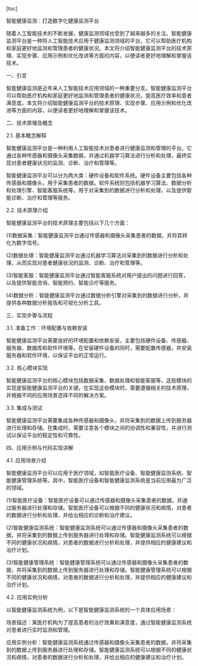 
[toc]                    
                
                
智能健康监测：打造数字化健康监测平台

随着人工智能技术的不断发展，健康监测领域也受到了越来越多的关注。智能健康监测平台是一种将人工智能技术应用于健康监测领域的平台，它可以帮助医疗机构和家庭更好地监测和管理患者的健康状况。本文将介绍智能健康监测平台的技术原理、实现步骤、应用示例和优化改进等方面的内容，以便读者更好地理解和掌握该技术。

一、引言

智能健康监测是近年来人工智能技术应用领域的一种重要分支。智能健康监测平台可以帮助医疗机构和家庭更好地监测和管理患者的健康状况，提高医疗效率和患者满意度。本文将介绍智能健康监测平台的技术原理、实现步骤、应用示例和优化改进等方面的内容，以便读者更好地理解和掌握该技术。

二、技术原理及概念

2.1. 基本概念解释

智能健康监测平台是一种利用人工智能技术对患者进行健康监测和管理的平台。它通过各种传感器和摄像头采集数据，并通过机器学习算法进行分析和处理，最终实现对患者健康状况的监测、诊断、治疗和管理等。

智能健康监测平台可以分为两大类：硬件设备和软件系统。硬件设备主要包括各种传感器和摄像头，用于采集患者的数据。软件系统则包括机器学习算法、数据分析和处理引擎、智能客服系统等，用于对采集到的数据进行分析和处理，以及提供智能诊断、治疗和管理等服务。

2.2. 技术原理介绍

智能健康监测平台的技术原理主要包括以下几个方面：

(1)数据采集：智能健康监测平台通过传感器和摄像头采集患者的数据，并将其转化为数字信号。

(2)数据处理：智能健康监测平台通过机器学习算法对采集到的数据进行分析和处理，从而实现对患者健康状况的监测、诊断、治疗和管理等。

(3)智能客服：智能健康监测平台通过智能客服系统对用户提出的问题进行回答，以及提供智能咨询、智能预约、智能诊疗等服务。

(4)数据分析：智能健康监测平台通过数据分析引擎对采集到的数据进行分析，并提供各种数据分析报告和可视化分析工具。

三、实现步骤与流程

3.1. 准备工作：环境配置与依赖安装

智能健康监测平台需要良好的环境配置和依赖安装，主要包括硬件设备、传感器、服务器、数据库和软件环境等。在安装硬件设备的同时，需要配置传感器，并安装服务器和软件环境，以保证平台的正常运行。

3.2. 核心模块实现

智能健康监测平台的核心模块包括数据采集、数据处理和智能客服等，这些模块的实现是智能健康监测平台的关键。在实现这些模块时，需要遵循相关的技术原理，并根据不同的应用场景选择不同的解决方案。

3.3. 集成与测试

智能健康监测平台需要集成各种传感器和摄像头，并将采集到的数据上传到服务器进行处理和存储。在集成时，需要注意各个模块之间的协调性和兼容性，并进行测试以保证平台的稳定性和可靠性。

四、应用示例与代码实现讲解

4.1. 应用场景介绍

智能健康监测平台可以应用于医疗领域，如智能医疗设备、智能健康监测系统、智能健康管理系统等。其中，智能医疗设备和智能健康监测系统是当前应用最为广泛的领域。

(1)智能医疗设备：智能医疗设备可以通过传感器和摄像头采集患者的数据，并通过服务器进行处理和存储。智能医疗设备可以根据不同的健康状况和病情，对患者的数据进行分析和处理，并给出相应的诊断和治疗建议。

(2)智能健康监测系统：智能健康监测系统可以通过传感器和摄像头采集患者的数据，并将采集到的数据上传到服务器进行处理和存储。智能健康监测系统可以根据不同的健康状况和病情，对患者的数据进行分析和处理，并提供相应的健康建议和治疗计划。

(3)智能健康管理系统：智能健康管理系统可以通过传感器和摄像头采集患者的数据，并将采集到的数据上传到服务器进行处理和存储。智能健康管理系统可以根据不同的健康状况和病情，对患者的数据进行分析和处理，并提供相应的健康建议和治疗计划。

4.2. 应用实例分析

以智能健康监测系统为例，以下是智能健康监测系统的一个具体应用场景：

场景描述：某医疗机构为了提高患者的治疗效果和满意度，通过智能健康监测系统对患者进行实时监测和管理。

应用实例分析：智能健康监测系统通过传感器和摄像头采集患者的数据，并将采集到的数据上传到服务器进行处理和存储。智能健康监测系统可以根据不同的健康状况和病情，对患者的数据进行分析和处理，并给出相应的健康建议和治疗计划。

